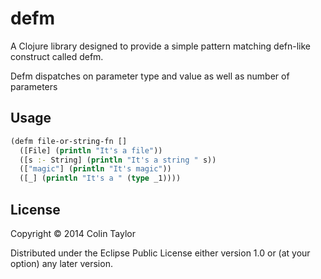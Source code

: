 # defm

A Clojure library designed to provide a simple pattern matching defn-like construct called defm.

Defm dispatches on parameter type and value as well as number of parameters

## Usage

````clojure
(defm file-or-string-fn []
  ([File] (println "It's a file"))
  ([s :- String] (println "It's a string " s))
  (["magic"] (println "It's magic"))
  ([_] (println "It's a " (type _1))))
````

## License

Copyright © 2014 Colin Taylor

Distributed under the Eclipse Public License either version 1.0 or (at
your option) any later version.
